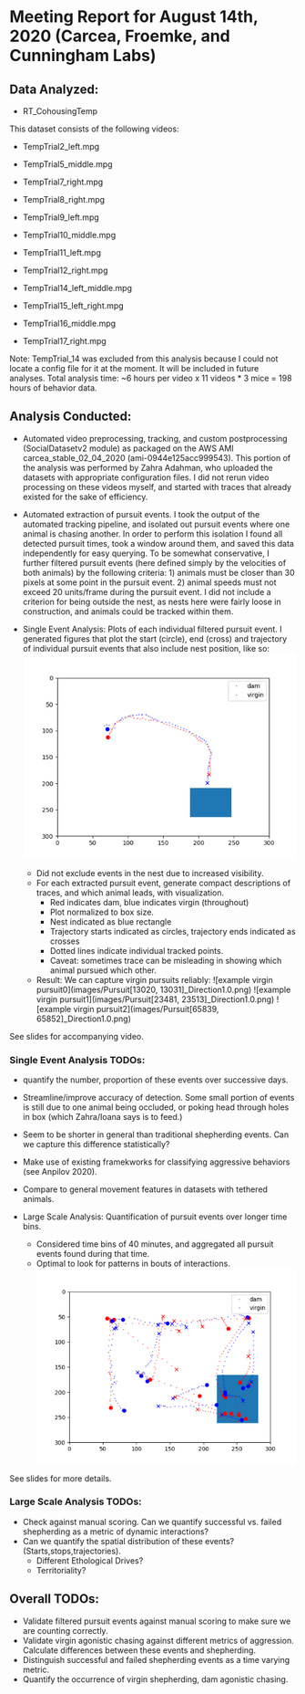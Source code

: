 # Meeting Report for August 14th, 2020 (Carcea, Froemke, and Cunningham Labs)

## Data Analyzed:
* RT\_CohousingTemp

This dataset consists of the following videos:  
* TempTrial2\_left.mpg

* TempTrial5\_middle.mpg

* TempTrial7\_right.mpg

* TempTrial8\_right.mpg

* TempTrial9\_left.mpg

* TempTrial10\_middle.mpg

* TempTrial11\_left.mpg

* TempTrial12\_right.mpg

* TempTrial14\_left\_middle.mpg

* TempTrial15\_left\_right.mpg

* TempTrial16\_middle.mpg

* TempTrial17\_right.mpg

Note: TempTrial\_14 was excluded from this analysis because I could not locate a config file for it at the moment. It will be included in future analyses. 
Total analysis time: ~6 hours per video x 11 videos * 3 mice = 198 hours of behavior data.  

## Analysis Conducted:
* Automated video preprocessing, tracking, and custom postprocessing (SocialDatasetv2 module) as packaged on the AWS AMI carcea\_stable\_02\_04\_2020 (ami-0944e125acc999543). This portion of the analysis was performed by Zahra Adahman, who uploaded the datasets with appropriate configuration files. I did not rerun video processing on these videos myself, and started with traces that already existed for the sake of efficiency. 

* Automated extraction of pursuit events. I took the output of the automated tracking pipeline, and isolated out pursuit events where one animal is chasing another. In order to perform this isolation I found all detected pursuit times, took a window around them, and saved this data independently for easy querying. To be somewhat conservative, I further filtered pursuit events (here defined simply by the velocities of both animals) by the following criteria: 1) animals must be closer than 30 pixels at some point in the pursuit event. 2) animal speeds must not exceed 20 units/frame during the pursuit event. I did not include a criterion for being outside the nest, as nests here were fairly loose in construction, and animals could be tracked within them.   

* Single Event Analysis: Plots of each individual filtered pursuit event. I generated figures that plot the start (circle), end (cross) and trajectory of individual pursuit events that also include nest position, like so:  
![example plot](images/example_trace1.png) 

    * Did not exclude events in the nest due to increased visibility. 
    * For each extracted pursuit event, generate compact descriptions of traces, and which animal leads, with visualization.
        * Red indicates dam, blue indicates virgin (throughout)
        * Plot normalized to box size.  
        * Nest indicated as blue rectangle
        * Trajectory starts indicated as circles, trajectory ends indicated as crosses
        * Dotted lines indicate individual tracked points.
        * Caveat: sometimes trace can be misleading in showing which animal pursued which other.
    * Result: We can capture virgin pursuits reliably:
![example virgin pursuit0](images/Pursuit[13020, 13031]_Direction1.0.png)
![example virgin pursuit1](images/Pursuit[23481, 23513]_Direction1.0.png)
![example virgin pursuit2](images/Pursuit[65839, 65852]_Direction1.0.png)

See slides for accompanying video. 

### Single Event Analysis TODOs: 

* quantify the number, proportion of these events over successive days. 
* Streamline/improve accuracy of detection. Some small portion of events is still due to one animal being occluded, or poking head through holes in box (which Zahra/Ioana says is to feed.) 
* Seem to be shorter in general than traditional shepherding events. Can we capture this difference statistically? 
* Make use of existing framekworks for classifying aggressive behaviors (see Anpilov 2020).
* Compare to general movement features in datasets with tethered animals. 

* Large Scale Analysis: Quantification of pursuit events over longer time bins. 
    * Considered time bins of 40 minutes, and aggregated all pursuit events found during that time. 
    * Optimal to look for patterns in bouts of interactions. 
![example aggregate plot 0](images/TempTrial5_Aggregate_Pursuit_Plots_ROI_2/AGGREGATE_PART_0.png)

See slides for more details. 

### Large Scale Analysis TODOs:

* Check against manual scoring. Can we quantify successful vs. failed shepherding as a metric of dynamic interactions? 
* Can we quantify the spatial distribution of these events? (Starts,stops,trajectories). 
    * Different Ethological Drives?
    * Territoriality?

## Overall TODOs:
* Validate filtered pursuit events against manual scoring to make sure we are counting correctly.
* Validate virgin agonistic chasing against different metrics of aggression. Calculate differences between these events and shepherding. 
* Distinguish successful and failed shepherding events as a time varying metric. 
* Quantify the occurrence of virgin shepherding, dam agonistic chasing. 




